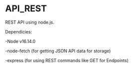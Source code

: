 # API_REST

REST API using node.js.

Dependicies: 

-Node v16.14.0

-node-fetch (for getting JSON API data for storage)

-express (for using REST commands like GET for Endpoints)

